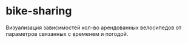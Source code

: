# bike-sharing
Визуализация зависимостей кол-во арендованных велосипедов от параметров связанных с временем и погодой.
